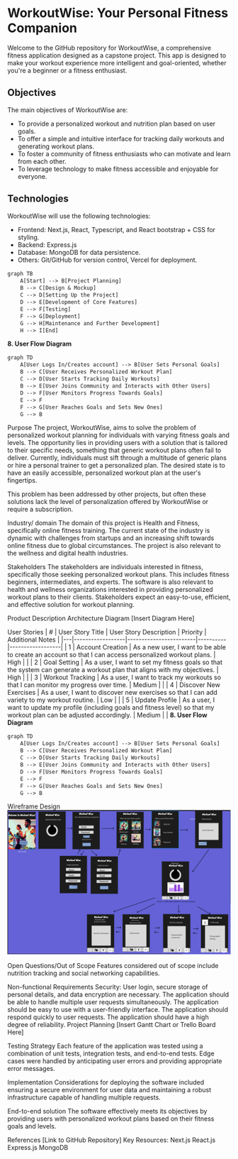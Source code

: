 # WorkoutWise: Your Personal Fitness Companion

Welcome to the GitHub repository for WorkoutWise, a comprehensive fitness application designed as a capstone project. This app is designed to make your workout experience more intelligent and goal-oriented, whether you're a beginner or a fitness enthusiast.

## Objectives

The main objectives of WorkoutWise are:

- To provide a personalized workout and nutrition plan based on user goals.
- To offer a simple and intuitive interface for tracking daily workouts and generating workout plans.
- To foster a community of fitness enthusiasts who can motivate and learn from each other.
- To leverage technology to make fitness accessible and enjoyable for everyone.

 
 ## Technologies

WorkoutWise will use the following technologies:

- Frontend: Next.js, React, Typescript, and React bootstrap + CSS for styling.
- Backend: Express.js
- Database: MongoDB for data persistence.
- Others: Git/GitHub for version control, Vercel for deployment.

```mermaid
graph TB
    A[Start] --> B[Project Planning]
    B --> C[Design & Mockup]
    C --> D[Setting Up the Project]
    D --> E[Development of Core Features]
    E --> F[Testing]
    F --> G[Deployment]
    G --> H[Maintenance and Further Development]
    H --> I[End]
```
**8. User Flow Diagram**

```mermaid
graph TD
    A[User Logs In/Creates account] --> B[User Sets Personal Goals]
    B --> C[User Receives Personalized Workout Plan]
    C --> D[User Starts Tracking Daily Workouts]
    B --> E[User Joins Community and Interacts with Other Users]
    D --> F[User Monitors Progress Towards Goals]
    E --> F
    F --> G[User Reaches Goals and Sets New Ones]
    G --> B
```

Purpose
The project, WorkoutWise, aims to solve the problem of personalized workout planning for individuals with varying fitness goals and levels. The opportunity lies in providing users with a solution that is tailored to their specific needs, something that generic workout plans often fail to deliver. Currently, individuals must sift through a multitude of generic plans or hire a personal trainer to get a personalized plan. The desired state is to have an easily accessible, personalized workout plan at the user's fingertips.

This problem has been addressed by other projects, but often these solutions lack the level of personalization offered by WorkoutWise or require a subscription.

Industry/ domain
The domain of this project is Health and Fitness, specifically online fitness training. The current state of the industry is dynamic with challenges from startups and an increasing shift towards online fitness due to global circumstances. The project is also relevant to the wellness and digital health industries.

Stakeholders
The stakeholders are individuals interested in fitness, specifically those seeking personalized workout plans. This includes fitness beginners, intermediates, and experts. The software is also relevant to health and wellness organizations interested in providing personalized workout plans to their clients. Stakeholders expect an easy-to-use, efficient, and effective solution for workout planning.

Product Description
Architecture Diagram
[Insert Diagram Here]

User Stories
| # | User Story Title | User Story Description | Priority | Additional Notes |
|---|------------------|------------------------|----------|------------------|
| 1 | Account Creation | As a new user, I want to be able to create an account so that I can access personalized workout plans. | High | |
| 2 | Goal Setting | As a user, I want to set my fitness goals so that the system can generate a workout plan that aligns with my objectives. | High | |
| 3 | Workout Tracking | As a user, I want to track my workouts so that I can monitor my progress over time. | Medium | |
| 4 | Discover New Exercises | As a user, I want to discover new exercises so that I can add variety to my workout routine. | Low | |
| 5 | Update Profile | As a user, I want to update my profile (including goals and fitness level) so that my workout plan can be adjusted accordingly. | Medium | |
**8. User Flow Diagram**
```mermaid
graph TD
    A[User Logs In/Creates account] --> B[User Sets Personal Goals]
    B --> C[User Receives Personalized Workout Plan]
    C --> D[User Starts Tracking Daily Workouts]
    B --> E[User Joins Community and Interacts with Other Users]
    D --> F[User Monitors Progress Towards Goals]
    E --> F
    F --> G[User Reaches Goals and Sets New Ones]
    G --> B
```

Wireframe Design
![Figma design](/Figma.png)

Open Questions/Out of Scope
Features considered out of scope include nutrition tracking and social networking capabilities.

Non-functional Requirements
Security: User login, secure storage of personal details, and data encryption are necessary.
The application should be able to handle multiple user requests simultaneously.
The application should be easy to use with a user-friendly interface.
The application should respond quickly to user requests.
The application should have a high degree of reliability.
Project Planning
[Insert Gantt Chart or Trello Board Here]

Testing Strategy
Each feature of the application was tested using a combination of unit tests, integration tests, and end-to-end tests. Edge cases were handled by anticipating user errors and providing appropriate error messages.

Implementation
Considerations for deploying the software included ensuring a secure environment for user data and maintaining a robust infrastructure capable of handling multiple requests.

End-to-end solution
The software effectively meets its objectives by providing users with personalized workout plans based on their fitness goals and levels.

References
[Link to GitHub Repository]
Key Resources:
Next.js
React.js
Express.js
MongoDB
